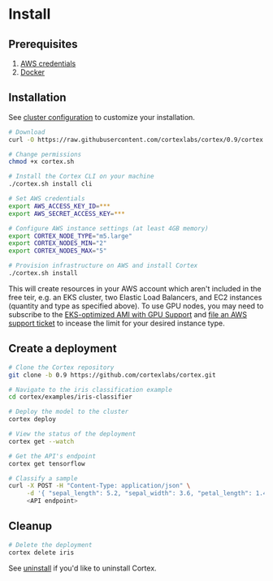 # Install

## Prerequisites

1. [AWS credentials](aws.md)
2. [Docker](https://docs.docker.com/install)

## Installation

See [cluster configuration](config.md) to customize your installation.

<!-- CORTEX_VERSION_MINOR -->

```bash
# Download
curl -O https://raw.githubusercontent.com/cortexlabs/cortex/0.9/cortex.sh

# Change permissions
chmod +x cortex.sh

# Install the Cortex CLI on your machine
./cortex.sh install cli

# Set AWS credentials
export AWS_ACCESS_KEY_ID=***
export AWS_SECRET_ACCESS_KEY=***

# Configure AWS instance settings (at least 4GB memory)
export CORTEX_NODE_TYPE="m5.large"
export CORTEX_NODES_MIN="2"
export CORTEX_NODES_MAX="5"

# Provision infrastructure on AWS and install Cortex
./cortex.sh install
```

This will create resources in your AWS account which aren't included in the free teir, e.g. an EKS cluster, two Elastic Load Balancers, and EC2 instances (quantity and type as specified above). To use GPU nodes, you may need to subscribe to the [EKS-optimized AMI with GPU Support](https://aws.amazon.com/marketplace/pp/B07GRHFXGM) and [file an AWS support ticket](https://console.aws.amazon.com/support/cases#/create?issueType=service-limit-increase&limitType=ec2-instances) to incease the limit for your desired instance type.

## Create a deployment

<!-- CORTEX_VERSION_MINOR -->

```bash
# Clone the Cortex repository
git clone -b 0.9 https://github.com/cortexlabs/cortex.git

# Navigate to the iris classification example
cd cortex/examples/iris-classifier

# Deploy the model to the cluster
cortex deploy

# View the status of the deployment
cortex get --watch

# Get the API's endpoint
cortex get tensorflow

# Classify a sample
curl -X POST -H "Content-Type: application/json" \
     -d '{ "sepal_length": 5.2, "sepal_width": 3.6, "petal_length": 1.4, "petal_width": 0.3 }' \
     <API endpoint>
```

## Cleanup

```bash
# Delete the deployment
cortex delete iris
```

See [uninstall](uninstall.md) if you'd like to uninstall Cortex.
